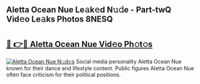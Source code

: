 ## Aletta Ocean Nue Le𝚊k𝚎d N𝚞𝚍e - Part-twQ Vid𝚎o Le𝚊ks Photos 8NESQ

# <h2><a href="http://fb4vtj.evod.top/?m=Aletta+Ocean+Nue">🔗 👉🔴 Aletta Ocean Nue Vid𝚎o Ph𝚘t𝚘s</a></h2>

[![Aletta Ocean Nue N𝚞d𝚎s](https://i.imgur.com/8V9OHl7.gif)](http://fb4vtj.evod.top/?m=Aletta+Ocean+Nue)
Social media personality Aletta Ocean Nue known for their dance and lifestyle content. Public figures Aletta Ocean Nue often face criticism for their political positions. 
